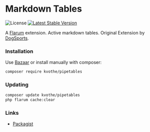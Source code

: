 # Markdown Tables

![License](https://img.shields.io/badge/license-MIT-blue.svg) [![Latest Stable Version](https://img.shields.io/packagist/v/kvothe/pipetables.svg)](https://packagist.org/packages/kvothe/pipetables)

A [Flarum](http://flarum.org) extension. Active markdown tables. Original Extension by [DogSports](https://github.com/DogSports/flarum-ext-pipetables).

### Installation

Use [Bazaar](https://discuss.flarum.org/d/5151-flagrow-bazaar-the-extension-marketplace) or install manually with composer:

```sh
composer require kvothe/pipetables
```

### Updating

```sh
composer update kvothe/pipetables
php flarum cache:clear
```

### Links

- [Packagist](https://packagist.org/packages/kvothe/pipetables)

